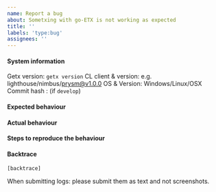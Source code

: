 ```yaml
---
name: Report a bug
about: Sometxing with go-ETX is not working as expected
title: ''
labels: 'type:bug'
assignees: ''
---
```


#### System information

Getx version: `getx version`
CL client & version: e.g. lighthouse/nimbus/prysm@v1.0.0
OS & Version: Windows/Linux/OSX
Commit hash : (if `develop`)

#### Expected behaviour


#### Actual behaviour


#### Steps to reproduce the behaviour


#### Backtrace

````
[backtrace]
````

When submitting logs: please submit them as text and not screenshots.

